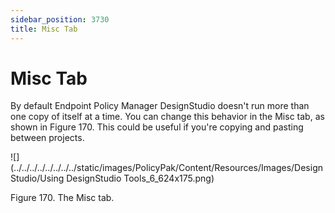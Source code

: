 ```yaml
---
sidebar_position: 3730
title: Misc Tab
---
```


# Misc Tab

By default Endpoint Policy Manager DesignStudio doesn't run more than one copy of itself at a time. You can change this behavior in the Misc tab, as shown in Figure 170. This could be useful if you're copying and pasting between projects.

![](../../../../../../../../static/images/PolicyPak/Content/Resources/Images/DesignStudio/Using DesignStudio Tools_6_624x175.png)

Figure 170. The Misc tab.